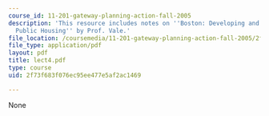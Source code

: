 ```yaml
---
course_id: 11-201-gateway-planning-action-fall-2005
description: 'This resource includes notes on ''Boston: Developing and Redeveloping
  Public Housing'' by Prof. Vale.'
file_location: /coursemedia/11-201-gateway-planning-action-fall-2005/2f73f683f076ec95ee477e5af2ac1469_lect4.pdf
file_type: application/pdf
layout: pdf
title: lect4.pdf
type: course
uid: 2f73f683f076ec95ee477e5af2ac1469

---
```

None